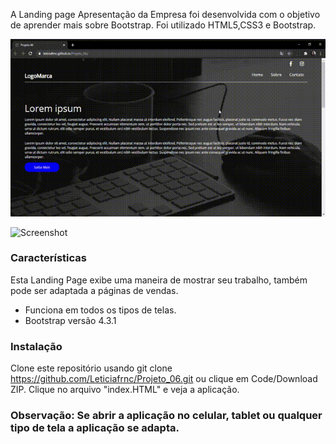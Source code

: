 A Landing page Apresentação da Empresa foi desenvolvida com o  objetivo de aprender mais sobre Bootstrap. Foi utilizado HTML5,CSS3 e Bootstrap. 

![Screenshot](Projeto06.gif)

![Screenshot](Projeto06Mobile.gif)


### Características
Esta Landing Page exibe uma maneira de mostrar seu trabalho, também pode ser adaptada a páginas de vendas. 
- Funciona em todos os tipos de telas.
- Bootstrap versão 4.3.1 
### Instalação 

Clone este repositório usando git clone https://github.com/Leticiafrnc/Projeto_06.git ou clique em Code/Download ZIP.
Clique no arquivo "index.HTML" e veja a aplicação.

### Observação: Se abrir a aplicação no celular, tablet ou qualquer tipo de tela a aplicação se adapta.

